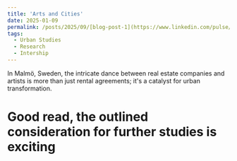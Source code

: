 ```yaml
---
title: 'Arts and Cities'
date: 2025-01-09
permalink: /posts/2025/09/[blog-post-1](https://www.linkedin.com/pulse/art-cities-anna-bochorishvili-z6abf/?trackingId=2R0xH%2BLDSRqkqJXb9dSLrw%3D%3D)/
tags:
  - Urban Studies
  - Research
  - Intership
---
```


In Malmö, Sweden, the intricate dance between real estate companies and artists is more than just rental agreements; it's a catalyst for urban transformation. 

Good read, the outlined consideration for further studies is exciting
======




